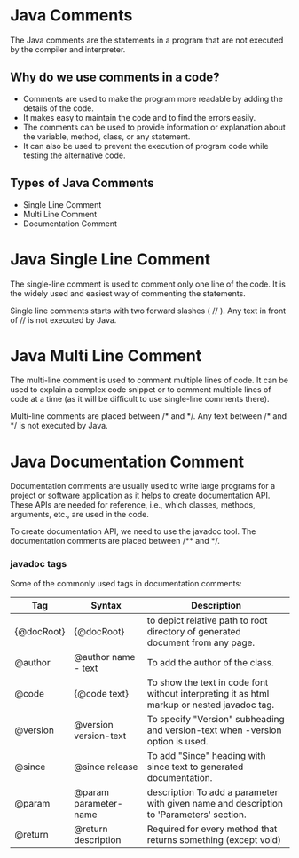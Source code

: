 # Java Comments
The Java comments are the statements in a program that are not executed by the compiler and interpreter.

## Why do we use comments in a code?
- Comments are used to make the program more readable by adding the details of the code.
- It makes easy to maintain the code and to find the errors easily.
- The comments can be used to provide information or explanation about the variable, method, class, or any statement.
- It can also be used to prevent the execution of program code while testing the alternative code.

## Types of Java Comments
- Single Line Comment
- Multi Line Comment
- Documentation Comment

# Java Single Line Comment
The single-line comment is used to comment only one line of the code. It is the widely used and easiest way of commenting the statements.

Single line comments starts with two forward slashes ( // ). Any text in front of // is not executed by Java.

# Java Multi Line Comment
The multi-line comment is used to comment multiple lines of code. It can be used to explain a complex code snippet or to comment multiple lines of code at a time (as it will be difficult to use single-line comments there).

Multi-line comments are placed between /* and \*/. Any text between /* and \*/ is not executed by Java.

# Java Documentation Comment
Documentation comments are usually used to write large programs for a project or software application as it helps to create documentation API. These APIs are needed for reference, i.e., which classes, methods, arguments, etc., are used in the code.

To create documentation API, we need to use the javadoc tool. The documentation comments are placed between /** and \*/.

### javadoc tags
Some of the commonly used tags in documentation comments:

| Tag |	Syntax | Description |
| --- | ------ | ----------- |
| {@docRoot} | {@docRoot} |	to depict relative path to root directory of generated document from any page. |
| @author |	@author name - text |	To add the author of the class. |
| @code |	{@code text} |	To show the text in code font without interpreting it as html markup or nested javadoc tag. |
| @version | @version version-text | To specify "Version" subheading and version-text when -version option is used. |
| @since | @since release |	To add "Since" heading with since text to generated documentation. |
| @param | @param parameter-name | description	To add a parameter with given name and description to 'Parameters' section. |
| @return |	@return description |	Required for every method that returns something (except void) |
